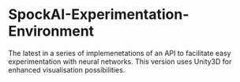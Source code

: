 # SpockAI-Experimentation-Environment
The latest in a series of implemenetations of an API to facilitate easy experimentation with neural networks. This version uses Unity3D for enhanced visualisation possibilities.
